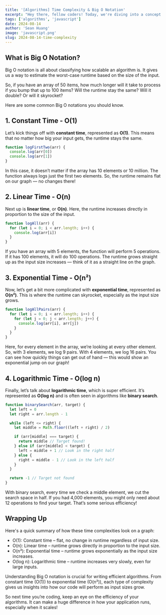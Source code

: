 ```yaml
---
title: '[Algorithms] Time Complexity & Big O Notation'
excerpt: "Hey there, fellow coders! Today, we're diving into a concept that's super important for anyone who writes algorithms: Big O notation. It helps us understand how an algorithm performs as the size of its input grows. Think of it as a way to measure the efficiency of our code. Let’s break it down into bite-sized pieces, along with some relatable examples."
tags: ['algorithms', 'javascript']
date: 2024-08-14
author: 'Sean Huang'
image: 'javascript.png'
slug: 2024-08-14-time-complexity
---
```


## What is Big O Notation?

Big O notation is all about classifying how scalable an algorithm is. It gives us a way to estimate the worst-case runtime based on the size of the input.

So, if you have an array of 50 items, how much longer will it take to process if you bump that up to 100 items? Will the runtime stay the same? Will it double? Or will it skyrocket?

Here are some common Big O notations you should know.

## 1. Constant Time - O(1)

Let’s kick things off with **constant time**, represented as **O(1)**. This means that no matter how big your input gets, the runtime stays the same.

```javascript
function logFirstTwo(arr) {
  console.log(arr[0])
  console.log(arr[1])
}
```

In this case, it doesn’t matter if the array has 10 elements or 10 million. The function always logs just the first two elements. So, the runtime remains flat on our graph — no changes there!

## 2. Linear Time - O(n)

Next up is **linear time**, or **O(n)**. Here, the runtime increases directly in proportion to the size of the input.

```javascript
function logAll(arr) {
  for (let i = 0; i < arr.length; i++) {
    console.log(arr[i])
  }
}
```

If you have an array with 5 elements, the function will perform 5 operations. If it has 100 elements, it will do 100 operations. The runtime grows straight up as the input size increases — think of it as a straight line on the graph.

## 3. Exponential Time - O(n²)

Now, let’s get a bit more complicated with **exponential time**, represented as **O(n²)**. This is where the runtime can skyrocket, especially as the input size grows.

```javascript
function logAllPairs(arr) {
  for (let i = 0; i < arr.length; i++) {
    for (let j = 0; j < arr.length; j++) {
      console.log(arr[i], arr[j])
    }
  }
}
```

Here, for every element in the array, we’re looking at every other element. So, with 3 elements, we log 9 pairs. With 4 elements, we log 16 pairs. You can see how quickly things can get out of hand — this would show an exponential jump on our graph!

## 4. Logarithmic Time - O(log n)

Finally, let’s talk about **logarithmic time**, which is super efficient. It’s represented as **O(log n)** and is often seen in algorithms like **binary search**.

```javascript
function binarySearch(arr, target) {
  let left = 0
  let right = arr.length - 1

  while (left <= right) {
    let middle = Math.floor((left + right) / 2)

    if (arr[middle] === target) {
      return middle // Target found!
    } else if (arr[middle] < target) {
      left = middle + 1 // Look in the right half
    } else {
      right = middle - 1 // Look in the left half
    }
  }

  return -1 // Target not found
}
```

With binary search, every time we check a middle element, we cut the search space in half. If you had 4,000 elements, you might only need about 12 operations to find your target. That’s some serious efficiency!

## Wrapping Up

Here's a quick summary of how these time complexities look on a graph:

- O(1): Constant time – flat, no change in runtime regardless of input size.
- O(n): Linear time – runtime grows directly in proportion to the input size.
- O(n²): Exponential time – runtime grows exponentially as the input size increases.
- O(log n): Logarithmic time – runtime increases very slowly, even for large inputs.

Understanding Big O notation is crucial for writing efficient algorithms. From constant time (O(1)) to exponential time (O(n²)), each type of complexity gives us insights into how our code will perform as input sizes grow.

So next time you’re coding, keep an eye on the efficiency of your algorithms. It can make a huge difference in how your application runs, especially when it scales!
